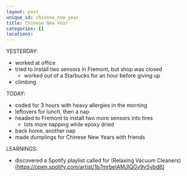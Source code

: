 ```yaml
---
layout: post
unique_id: chinese_new_year
title: Chinese New Year
categories: []
locations: 
---
```


YESTERDAY:
* worked at office
* tried to install two sensors in Fremont, but shop was closed
  * worked out of a Starbucks for an hour before giving up
* climbing

TODAY:
* coded for 3 hours with heavy allergies in the morning
* leftovers for lunch, then a nap
* headed to Fremont to install two more sensors into tires
  * lots more napping while epoxy dried
* back home, another nap
* made dumplings for Chinese New Years with friends

LEARNINGS:
* discovered a Spotify playlist called for (Relaxing Vacuum Cleaners)[https://open.spotify.com/artist/1b7mrbeIAMJlQGv9vSybd8]

